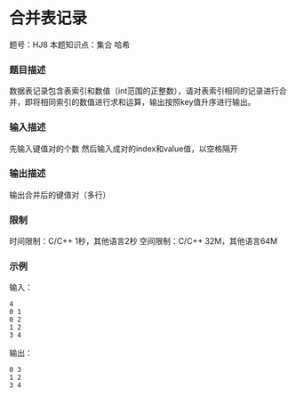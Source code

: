 # 合并表记录

题号：HJ8
本题知识点：集合 哈希

### 题目描述

数据表记录包含表索引和数值（int范围的正整数），请对表索引相同的记录进行合并，即将相同索引的数值进行求和运算，输出按照key值升序进行输出。

### 输入描述

先输入键值对的个数
然后输入成对的index和value值，以空格隔开

### 输出描述

输出合并后的键值对（多行）

### 限制
时间限制：C/C++ 1秒，其他语言2秒 
空间限制：C/C++ 32M，其他语言64M

### 示例

输入：
```
4
0 1
0 2
1 2
3 4
```

输出：
```
0 3
1 2
3 4
```